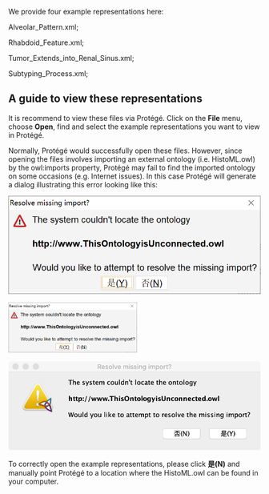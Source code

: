 We provide four example representations here:

Alveolar_Pattern.xml;

Rhabdoid_Feature.xml;

Tumor_Extends_into_Renal_Sinus.xml;

Subtyping_Process.xml;



## A guide to view these representations

It is recommend to view these files via Protégé. Click on the **File** menu, choose **Open**, find and select the example representations you want to view in Protégé. 

Normally, Protégé would successfully open these files. However, since opening the files involves importing an external ontology (i.e. HistoML.owl) by the owl:imports property, Protégé may fail to find the imported ontology on some occasions (e.g. Internet issues). In this case Protégé will generate a dialog illustrating this error looking like this:

![image-20211105093951604](https://github.com/Peiliang/HistoML/blob/master/Specification/Level1/Representation_Examples/image-20211105093951604.png)

<img src="https://github.com/Peiliang/HistoML/blob/master/Specification/Level1/Representation_Examples/image-20211105093951604.png" alt="image-20211101092350869" style="zoom:33%;" />


![img](https://github.com/Peiliang/HistoML/blob/master/Specification/Level1/Representation_Examples/%7B5A4437AC-0105-8CB7-14FD-DE63758DFEFD%7D.png)

To correctly open the example representations, please click **是(N)** and manually point Protégé to a location where the HistoML.owl can be found in your computer.
